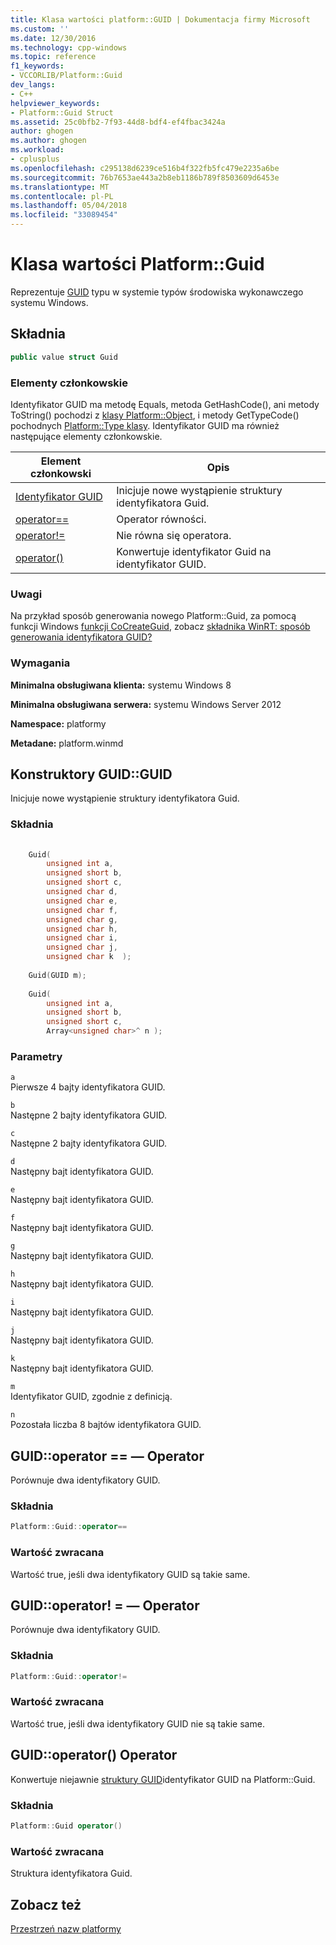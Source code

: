 ```yaml
---
title: Klasa wartości platform::GUID | Dokumentacja firmy Microsoft
ms.custom: ''
ms.date: 12/30/2016
ms.technology: cpp-windows
ms.topic: reference
f1_keywords:
- VCCORLIB/Platform::Guid
dev_langs:
- C++
helpviewer_keywords:
- Platform::Guid Struct
ms.assetid: 25c0bfb2-7f93-44d8-bdf4-ef4fbac3424a
author: ghogen
ms.author: ghogen
ms.workload:
- cplusplus
ms.openlocfilehash: c295138d6239ce516b4f322fb5fc479e2235a6be
ms.sourcegitcommit: 76b7653ae443a2b8eb1186b789f8503609d6453e
ms.translationtype: MT
ms.contentlocale: pl-PL
ms.lasthandoff: 05/04/2018
ms.locfileid: "33089454"
---
```

# <a name="platformguid-value-class"></a>Klasa wartości Platform::Guid
Reprezentuje [GUID](http://msdn.microsoft.com/library/windows/desktop/aa373931\(v=vs.85\).aspx) typu w systemie typów środowiska wykonawczego systemu Windows.  
  
## <a name="syntax"></a>Składnia  
  
```cpp  
public value struct Guid  
```  
  
### <a name="members"></a>Elementy członkowskie  
 Identyfikator GUID ma metodę Equals, metoda GetHashCode(), ani metody ToString() pochodzi z [klasy Platform::Object](../cppcx/platform-object-class.md), i metody GetTypeCode() pochodnych [Platform::Type klasy](../cppcx/platform-type-class.md). Identyfikator GUID ma również następujące elementy członkowskie.  
  
|Element członkowski|Opis|  
|------------|-----------------|  
|[Identyfikator GUID](#ctor)|Inicjuje nowe wystąpienie struktury identyfikatora Guid.|  
|[operator==](#operator-equality)|Operator równości.|  
|[operator!=](#operator-not-equal)|Nie równa się operatora.|  
|[operator()](#operator-call)|Konwertuje identyfikator Guid na identyfikator GUID.|  
  
### <a name="remarks"></a>Uwagi  
 Na przykład sposób generowania nowego Platform::Guid, za pomocą funkcji Windows [funkcji CoCreateGuid](http://msdn.microsoft.com/library/windows/desktop/ms688568\(v=vs.85\).aspx), zobacz [składnika WinRT: sposób generowania identyfikatora GUID?](http://blogs.msdn.com/b/eternalcoding/archive/2013/03/25/winrt-component-how-to-generate-a-guid.aspx)  
  
### <a name="requirements"></a>Wymagania  
 **Minimalna obsługiwana klienta:** systemu Windows 8  
  
 **Minimalna obsługiwana serwera:** systemu Windows Server 2012  
  
 **Namespace:** platformy  
  
 **Metadane:** platform.winmd  

 
## <a name="ctor"></a> Konstruktory GUID::GUID
Inicjuje nowe wystąpienie struktury identyfikatora Guid.  
  
### <a name="syntax"></a>Składnia  
  
```cpp  
  
    Guid(  
        unsigned int a,   
        unsigned short b,   
        unsigned short c,   
        unsigned char d,   
        unsigned char e,   
        unsigned char f,   
        unsigned char g,   
        unsigned char h,   
        unsigned char i,   
        unsigned char j,   
        unsigned char k  );  
  
    Guid(GUID m);  
  
    Guid(  
        unsigned int a,   
        unsigned short b,   
        unsigned short c,   
        Array<unsigned char>^ n );  
```  
  
### <a name="parameters"></a>Parametry  
 `a`  
 Pierwsze 4 bajty identyfikatora GUID.  
  
 `b`  
 Następne 2 bajty identyfikatora GUID.  
  
 `c`  
 Następne 2 bajty identyfikatora GUID.  
  
 `d`  
 Następny bajt identyfikatora GUID.  
  
 `e`  
 Następny bajt identyfikatora GUID.  
  
 `f`  
 Następny bajt identyfikatora GUID.  
  
 `g`  
 Następny bajt identyfikatora GUID.  
  
 `h`  
 Następny bajt identyfikatora GUID.  
  
 `i`  
 Następny bajt identyfikatora GUID.  
  
 `j`  
 Następny bajt identyfikatora GUID.  
  
 `k`  
 Następny bajt identyfikatora GUID.  
  
 `m`  
 Identyfikator GUID, zgodnie z definicją.  
  
 `n`  
 Pozostała liczba 8 bajtów identyfikatora GUID.  
  

## <a name="operator-equality"></a> GUID::operator == — Operator
Porównuje dwa identyfikatory GUID.  
  
### <a name="syntax"></a>Składnia  
  
```cpp  
Platform::Guid::operator==  
```  
  
### <a name="return-value"></a>Wartość zwracana  
 Wartość true, jeśli dwa identyfikatory GUID są takie same.

## <a name="operator-inequality"></a> GUID::operator! = — Operator
Porównuje dwa identyfikatory GUID.  
  
### <a name="syntax"></a>Składnia  
  
```cpp  
Platform::Guid::operator!=  
```  
  
### <a name="return-value"></a>Wartość zwracana  
 Wartość true, jeśli dwa identyfikatory GUID nie są takie same.



## <a name="operator-call"></a> GUID::operator() Operator
Konwertuje niejawnie [struktury GUID](http://msdn.microsoft.com/library/windows/desktop/aa373931\(v=vs.85\).aspx)identyfikator GUID na Platform::Guid.  
  
### <a name="syntax"></a>Składnia  
  
```cpp  
Platform::Guid operator()  
```  
  
### <a name="return-value"></a>Wartość zwracana  
 Struktura identyfikatora Guid.  
  
  
## <a name="see-also"></a>Zobacz też  
 [Przestrzeń nazw platformy](../cppcx/platform-namespace-c-cx.md)